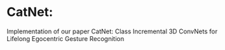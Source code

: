 # CatNet: 
Implementation of our paper CatNet: Class Incremental 3D ConvNets for Lifelong Egocentric Gesture Recognition

